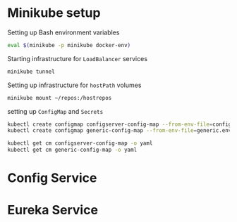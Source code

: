 # Minikube setup

Setting up Bash environment variables
```bash
eval $(minikube -p minikube docker-env)
```
Starting infrastructure for `LoadBalancer` services
```bash
minikube tunnel
```
Setting up infrastructure for `hostPath` volumes
```bash
minikube mount ~/repos:/hostrepos
```
setting up `ConfigMap` and `Secrets`
```bash
kubectl create configmap configserver-config-map --from-env-file=config-server.env
kubectl create configmap generic-config-map --from-env-file=generic.env

kubectl get cm configserver-config-map -o yaml
kubectl get cm generic-config-map -o yaml
```
# Config Service

# Eureka Service

